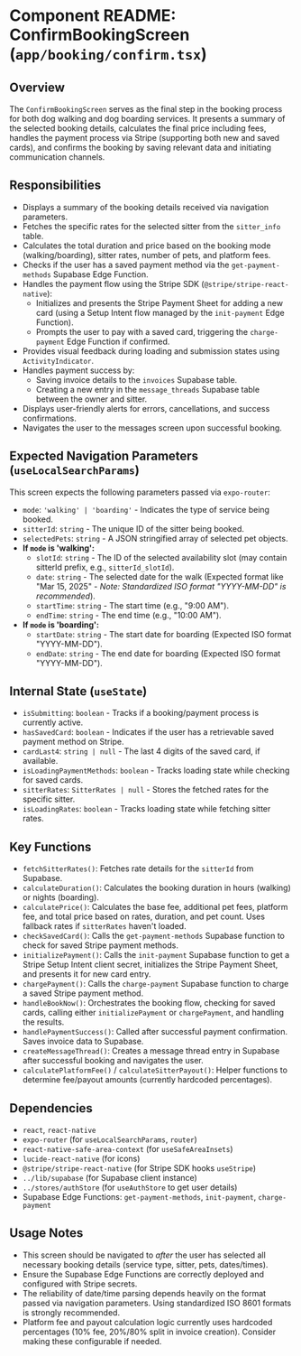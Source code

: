 # Component README: ConfirmBookingScreen (`app/booking/confirm.tsx`)

## Overview

The `ConfirmBookingScreen` serves as the final step in the booking process for both dog walking and dog boarding services. It presents a summary of the selected booking details, calculates the final price including fees, handles the payment process via Stripe (supporting both new and saved cards), and confirms the booking by saving relevant data and initiating communication channels.

## Responsibilities

*   Displays a summary of the booking details received via navigation parameters.
*   Fetches the specific rates for the selected sitter from the `sitter_info` table.
*   Calculates the total duration and price based on the booking mode (walking/boarding), sitter rates, number of pets, and platform fees.
*   Checks if the user has a saved payment method via the `get-payment-methods` Supabase Edge Function.
*   Handles the payment flow using the Stripe SDK (`@stripe/stripe-react-native`):
    *   Initializes and presents the Stripe Payment Sheet for adding a new card (using a Setup Intent flow managed by the `init-payment` Edge Function).
    *   Prompts the user to pay with a saved card, triggering the `charge-payment` Edge Function if confirmed.
*   Provides visual feedback during loading and submission states using `ActivityIndicator`.
*   Handles payment success by:
    *   Saving invoice details to the `invoices` Supabase table.
    *   Creating a new entry in the `message_threads` Supabase table between the owner and sitter.
*   Displays user-friendly alerts for errors, cancellations, and success confirmations.
*   Navigates the user to the messages screen upon successful booking.

## Expected Navigation Parameters (`useLocalSearchParams`)

This screen expects the following parameters passed via `expo-router`:

*   `mode`: `'walking' | 'boarding'` - Indicates the type of service being booked.
*   `sitterId`: `string` - The unique ID of the sitter being booked.
*   `selectedPets`: `string` - A JSON stringified array of selected pet objects.
*   **If `mode` is 'walking':**
    *   `slotId`: `string` - The ID of the selected availability slot (may contain sitterId prefix, e.g., `sitterId_slotId`).
    *   `date`: `string` - The selected date for the walk (Expected format like "Mar 15, 2025" - *Note: Standardized ISO format "YYYY-MM-DD" is recommended*).
    *   `startTime`: `string` - The start time (e.g., "9:00 AM").
    *   `endTime`: `string` - The end time (e.g., "10:00 AM").
*   **If `mode` is 'boarding':**
    *   `startDate`: `string` - The start date for boarding (Expected ISO format "YYYY-MM-DD").
    *   `endDate`: `string` - The end date for boarding (Expected ISO format "YYYY-MM-DD").

## Internal State (`useState`)

*   `isSubmitting`: `boolean` - Tracks if a booking/payment process is currently active.
*   `hasSavedCard`: `boolean` - Indicates if the user has a retrievable saved payment method on Stripe.
*   `cardLast4`: `string | null` - The last 4 digits of the saved card, if available.
*   `isLoadingPaymentMethods`: `boolean` - Tracks loading state while checking for saved cards.
*   `sitterRates`: `SitterRates | null` - Stores the fetched rates for the specific sitter.
*   `isLoadingRates`: `boolean` - Tracks loading state while fetching sitter rates.

## Key Functions

*   `fetchSitterRates()`: Fetches rate details for the `sitterId` from Supabase.
*   `calculateDuration()`: Calculates the booking duration in hours (walking) or nights (boarding).
*   `calculatePrice()`: Calculates the base fee, additional pet fees, platform fee, and total price based on rates, duration, and pet count. Uses fallback rates if `sitterRates` haven't loaded.
*   `checkSavedCard()`: Calls the `get-payment-methods` Supabase function to check for saved Stripe payment methods.
*   `initializePayment()`: Calls the `init-payment` Supabase function to get a Stripe Setup Intent client secret, initializes the Stripe Payment Sheet, and presents it for new card entry.
*   `chargePayment()`: Calls the `charge-payment` Supabase function to charge a saved Stripe payment method.
*   `handleBookNow()`: Orchestrates the booking flow, checking for saved cards, calling either `initializePayment` or `chargePayment`, and handling the results.
*   `handlePaymentSuccess()`: Called after successful payment confirmation. Saves invoice data to Supabase.
*   `createMessageThread()`: Creates a message thread entry in Supabase after successful booking and navigates the user.
*   `calculatePlatformFee()` / `calculateSitterPayout()`: Helper functions to determine fee/payout amounts (currently hardcoded percentages).

## Dependencies

*   `react`, `react-native`
*   `expo-router` (for `useLocalSearchParams`, `router`)
*   `react-native-safe-area-context` (for `useSafeAreaInsets`)
*   `lucide-react-native` (for icons)
*   `@stripe/stripe-react-native` (for Stripe SDK hooks `useStripe`)
*   `../lib/supabase` (for Supabase client instance)
*   `../stores/authStore` (for `useAuthStore` to get user details)
*   Supabase Edge Functions: `get-payment-methods`, `init-payment`, `charge-payment`

## Usage Notes

*   This screen should be navigated to *after* the user has selected all necessary booking details (service type, sitter, pets, dates/times).
*   Ensure the Supabase Edge Functions are correctly deployed and configured with Stripe secrets.
*   The reliability of date/time parsing depends heavily on the format passed via navigation parameters. Using standardized ISO 8601 formats is strongly recommended.
*   Platform fee and payout calculation logic currently uses hardcoded percentages (10% fee, 20%/80% split in invoice creation). Consider making these configurable if needed.
